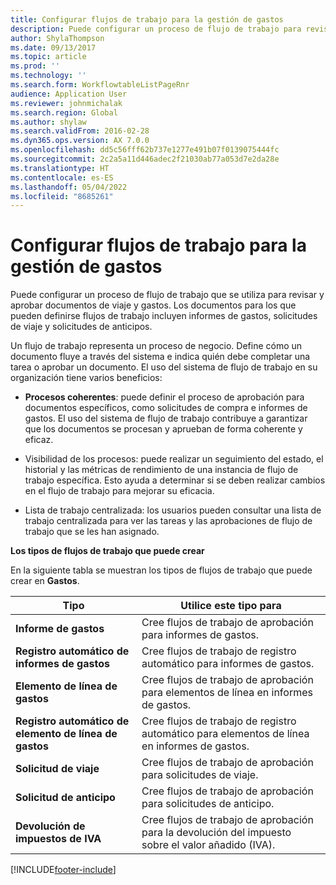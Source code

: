 ```yaml
---
title: Configurar flujos de trabajo para la gestión de gastos
description: Puede configurar un proceso de flujo de trabajo para revisar y aprobar documentos de viaje y gastos.
author: ShylaThompson
ms.date: 09/13/2017
ms.topic: article
ms.prod: ''
ms.technology: ''
ms.search.form: WorkflowtableListPageRnr
audience: Application User
ms.reviewer: johnmichalak
ms.search.region: Global
ms.author: shylaw
ms.search.validFrom: 2016-02-28
ms.dyn365.ops.version: AX 7.0.0
ms.openlocfilehash: dd5c56fff62b737e1277e491b07f0139075444fc
ms.sourcegitcommit: 2c2a5a11d446adec2f21030ab77a053d7e2da28e
ms.translationtype: HT
ms.contentlocale: es-ES
ms.lasthandoff: 05/04/2022
ms.locfileid: "8685261"
---
```

# <a name="set-up-expense-management-workflows"></a>Configurar flujos de trabajo para la gestión de gastos

Puede configurar un proceso de flujo de trabajo que se utiliza para revisar y aprobar documentos de viaje y gastos. Los documentos para los que pueden definirse flujos de trabajo incluyen informes de gastos, solicitudes de viaje y solicitudes de anticipos.

Un flujo de trabajo representa un proceso de negocio. Define cómo un documento fluye a través del sistema e indica quién debe completar una tarea o aprobar un documento. El uso del sistema de flujo de trabajo en su organización tiene varios beneficios:

-   **Procesos coherentes**: puede definir el proceso de aprobación para documentos específicos, como solicitudes de compra e informes de gastos. El uso del sistema de flujo de trabajo contribuye a garantizar que los documentos se procesan y aprueban de forma coherente y eficaz.

-   Visibilidad de los procesos: puede realizar un seguimiento del estado, el historial y las métricas de rendimiento de una instancia de flujo de trabajo específica. Esto ayuda a determinar si se deben realizar cambios en el flujo de trabajo para mejorar su eficacia.

-   Lista de trabajo centralizada: los usuarios pueden consultar una lista de trabajo centralizada para ver las tareas y las aprobaciones de flujo de trabajo que se les han asignado. 

**Los tipos de flujos de trabajo que puede crear**

En la siguiente tabla se muestran los tipos de flujos de trabajo que puede crear en **Gastos**.


|              <strong>Tipo</strong>              |                   <strong>Utilice este tipo para</strong>                   |
|-------------------------------------------------|-----------------------------------------------------------------------|
|         <strong>Informe de gastos</strong>         |            Cree flujos de trabajo de aprobación para informes de gastos.             |
|  <strong>Registro automático de informes de gastos</strong>   |        Cree flujos de trabajo de registro automático para informes de gastos.        |
|       <strong>Elemento de línea de gastos</strong>        |     Cree flujos de trabajo de aprobación para elementos de línea en informes de gastos.      |
| <strong>Registro automático de elemento de línea de gastos</strong> | Cree flujos de trabajo de registro automático para elementos de línea en informes de gastos. |
|       <strong>Solicitud de viaje</strong>       |          Cree flujos de trabajo de aprobación para solicitudes de viaje.           |
|      <strong>Solicitud de anticipo</strong>      |         Cree flujos de trabajo de aprobación para solicitudes de anticipo.          |
|        <strong>Devolución de impuestos de IVA</strong>        | Cree flujos de trabajo de aprobación para la devolución del impuesto sobre el valor añadido (IVA).  |



[!INCLUDE[footer-include](../includes/footer-banner.md)]
